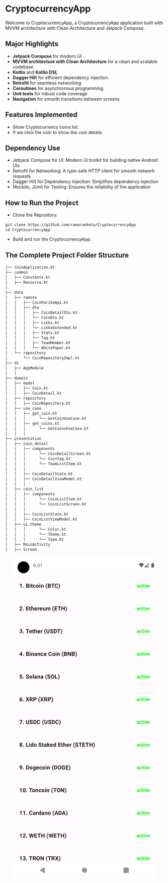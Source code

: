 # CryptocurrencyApp

Welcome to CryptocurrencyApp, a CryptocurrencyApp application built with MVVM architecture with Clean Architecture and Jetpack Compose.

## Major Highlights

- **Jetpack Compose** for modern UI
- **MVVM architecture with Clean Architecture** for a clean and scalable codebase
- **Kotlin** and **Kotlin DSL**
- **Dagger Hilt** for efficient dependency injection.
- **Retrofit** for seamless networking
- **Coroutines** for asynchronous programming
- **Unit tests** for robust code coverage
- **Navigation** for smooth transitions between screens

## Features Implemented

- Show Cryptocurrency coins list
- If we click the coin to show the coin details 

## Dependency Use

- Jetpack Compose for UI: Modern UI toolkit for building native Android UIs
- Retrofit for Networking: A type-safe HTTP client for smooth network requests
- Dagger Hilt for Dependency Injection: Simplifies dependency injection
- Mockito, JUnit for Testing: Ensures the reliability of the application

## How to Run the Project

- Clone the Repository:
```
git clone https://github.com/ramaraokotu/CryptocurrencyApp
cd CryptocurrencyApp
```
- Build and run the CryptocurrencyApp.

## The Complete Project Folder Structure

```
|── CoinApplication.kt
├── common
│   ├── Constants.kt
│   ├── Resource.kt
│  
├── data
│   ├── remote
│   │   ├── CoinParikaApi.kt
│   │   ├── dto
│   │   │   ├── CoinDetailDto.kt
│   │   │   └── CoinDto.kt
│   │   │   ├── Links.kt
│   │   │   └── LinksExtended.kt
│   │   │   ├── Stats.kt
│   │   │   └── Tag.kt
│   │   │   ├── TeamMember.kt
│   │   │   └── WhitePaper.kt
│   └── repository
│       └── CoinRepositoryImpl.kt
├── di
│   ├── AppModule
│   │   
├── domain
│   ├── model
│   │   ├── Coin.kt
│   │   ├── CoinDetail.kt
│   ├── repository
│   │   ├── CoinRepository.kt
│   ├── use_case
│   │   ├── get_coin.kt
│   │   │      └── GetCoinUseCase.kt
│   │   ├── get_coins.kt
│   │   │      └── GetCoinsUseCase.kt
│   │   │   
├── presentation
│   ├── coin_detail
│   │   ├── components
│   │   │      └── CoinDetailScreen.kt
│   │   │      └── CoinTag.kt
│   │   │      └── TeamListItem.kt
│   │   │   
│   │   ├── CoinDetailState.kt
│   │   ├── CoinDetailViewModel.kt
│   │   │   
│   ├── coin_list
│   │   ├── components
│   │   │      └── CoinListItem.kt
│   │   │      └── CoinListScreen.kt
│   │   │   
│   │   ├── CoinListState.kt
│   │   ├── CoinListViewModel.kt
│   ├── ui.theme
│   │   │      └── Color.kt
│   │   │      └── Theme.kt
│   │   │      └── Type.kt
│   ├── MainActivity
│   ├── Screen    
```

<p align="center">
<img alt="screenshots"  src="https://github.com/ramaraokotu/CryptocurrencyApp/blob/main/cryptocurrency_coins_list.png?raw=true">
</p>


